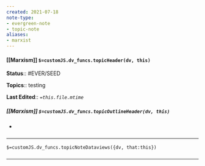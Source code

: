 ```yaml
---
created: 2021-07-18
note-type: 
- evergreen-note
- topic-note
aliases:
- marxist
---
```

 
#### [[Marxism]] `$=customJS.dv_funcs.topicHeader(dv, this)`


**Status**:: #EVER/SEED 

**Topics**::  testing

**Last Edited**:: *`=this.file.mtime`*

##### [[Marxism]] `$=customJS.dv_funcs.topicOutlineHeader(dv, this)`
- 

### <hr class="dataviews"/>

`$=customJS.dv_funcs.topicNoteDataviews({dv, that:this})`


### <hr class="references"/>